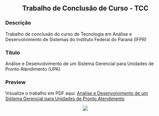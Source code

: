 <h2 align="center"><b>Trabalho de Conclusão de Curso - TCC</b></h2>

### Descrição
Trabalho de conclusão do curso de Tecnologia em Análise e Desenvolvimento de Sistemas do Instituto Federal do Paraná (IFPR)

### Título
Análise e Desenvolvimento de um Sistema Gerencial para Unidades de Pronto Atendimento (UPA)

### Preview
Visualize o trabalho em PDF aqui: <a href="https://github.com/Kelvin-Hey/TCC/blob/main/docs/TCC_Kelvin_Hey_IFPR_2023.pdf">Análise e Desenvolvimento de um Sistema Gerencial para Unidades de Pronto Atendimento</a>

<p align="center">
  <!-- Credits of the gif: https://github.com/0xabdulkhalid -->
  <picture><img src="https://github.com/Kelvin-Hey/TCC/blob/main/docs/TCC_Kelvin_Hey_IFPR_2023_page-001.jpg"></picture>
</p>
